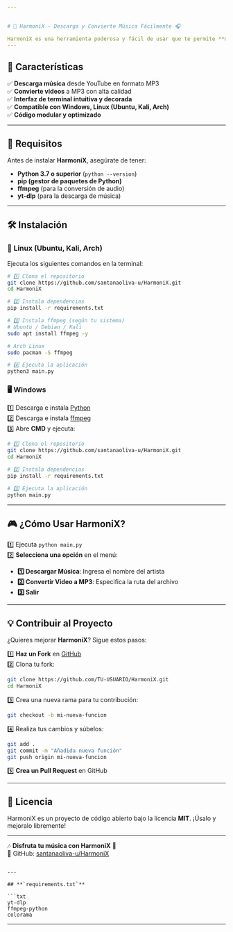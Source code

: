 ```yaml
---
  

# 🎵 HarmoniX - Descarga y Convierte Música Fácilmente 🎧  

HarmoniX es una herramienta poderosa y fácil de usar que te permite **descargar música de YouTube** y **convertir videos a MP3** de manera rápida y eficiente. Perfecto para los amantes de la música que quieren su colección en formato de audio.  
---
```

## 🚀 Características  
✅ **Descarga música** desde YouTube en formato MP3  
✅ **Convierte videos** a MP3 con alta calidad  
✅ **Interfaz de terminal intuitiva y decorada**  
✅ **Compatible con Windows, Linux (Ubuntu, Kali, Arch)**  
✅ **Código modular y optimizado**  

---

## 📌 **Requisitos**  
Antes de instalar **HarmoniX**, asegúrate de tener:  
- **Python 3.7 o superior** (`python --version`)  
- **pip (gestor de paquetes de Python)**  
- **ffmpeg** (para la conversión de audio)  
- **yt-dlp** (para la descarga de música)  

---

## 🛠 **Instalación**  

### 🐧 **Linux (Ubuntu, Kali, Arch)**  
Ejecuta los siguientes comandos en la terminal:  

```bash
# 1️⃣ Clona el repositorio
git clone https://github.com/santanaoliva-u/HarmoniX.git
cd HarmoniX

# 2️⃣ Instala dependencias
pip install -r requirements.txt

# 3️⃣ Instala ffmpeg (según tu sistema)
# Ubuntu / Debian / Kali
sudo apt install ffmpeg -y

# Arch Linux
sudo pacman -S ffmpeg

# 4️⃣ Ejecuta la aplicación
python3 main.py
```

### 🖥 **Windows**  
1️⃣ Descarga e instala [Python](https://www.python.org/downloads/)  
2️⃣ Descarga e instala [ffmpeg](https://ffmpeg.org/download.html)  
3️⃣ Abre **CMD** y ejecuta:  

```bash
# 1️⃣ Clona el repositorio
git clone https://github.com/santanaoliva-u/HarmoniX.git
cd HarmoniX

# 2️⃣ Instala dependencias
pip install -r requirements.txt

# 3️⃣ Ejecuta la aplicación
python main.py
```

---

## 🎮 **¿Cómo Usar HarmoniX?**  
1️⃣ Ejecuta `python main.py`  
2️⃣ **Selecciona una opción** en el menú:  
   - **1️⃣ Descargar Música**: Ingresa el nombre del artista  
   - **2️⃣ Convertir Video a MP3**: Especifica la ruta del archivo  
   - **3️⃣ Salir**  

---

## 💡 **Contribuir al Proyecto**  
¿Quieres mejorar **HarmoniX**? Sigue estos pasos:  

1️⃣ **Haz un Fork** en [GitHub](https://github.com/santanaoliva-u/HarmoniX)  
2️⃣ Clona tu fork:  
   ```bash
   git clone https://github.com/TU-USUARIO/HarmoniX.git
   cd HarmoniX
   ```  
3️⃣ Crea una nueva rama para tu contribución:  
   ```bash
   git checkout -b mi-nueva-funcion
   ```  
4️⃣ Realiza tus cambios y súbelos:  
   ```bash
   git add .
   git commit -m "Añadida nueva función"
   git push origin mi-nueva-funcion
   ```  
5️⃣ **Crea un Pull Request** en GitHub  

---

## 📝 **Licencia**  
HarmoniX es un proyecto de código abierto bajo la licencia **MIT**. ¡Úsalo y mejoralo libremente!  

---

🎶 **Disfruta tu música con HarmoniX** 🚀  
🔗 GitHub: [santanaoliva-u/HarmoniX](https://github.com/santanaoliva-u/HarmoniX)  
```

---

## **`requirements.txt`**  

```txt
yt-dlp
ffmpeg-python
colorama
```

---

